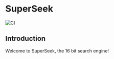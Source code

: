 # SuperSeek

[![CI](https://github.com/kawilkinson/search-engine/actions/workflows/CI.yaml/badge.svg)](https://github.com/kawilkinson/search-engine/actions/workflows/CI.yaml)

## Introduction
Welcome to SuperSeek, the 16 bit search engine!
